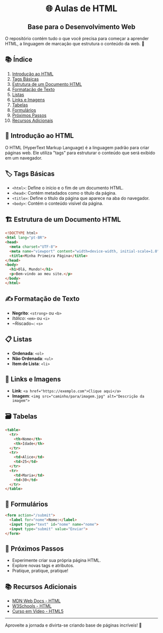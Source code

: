<h1 align="center">🌐 Aulas de HTML</h1>
<h2 align="center">  Base para o Desenvolvimento Web </h2>
  
O repositório contém tudo o que você precisa para começar a aprender HTML, a linguagem de marcação que estrutura o conteúdo da web. 🌟

## 📚 **Índice**

1. [Introdução ao HTML](#introdução-ao-html)
2. [Tags Básicas](#tags-básicas)
3. [Estrutura de um Documento HTML](#estrutura-de-um-documento-html)
4. [Formatação de Texto](#formatação-de-texto)
5. [Listas](#listas)
6. [Links e Imagens](#links-e-imagens)
7. [Tabelas](#tabelas)
8. [Formulários](#formulários)
9. [Próximos Passos](#próximos-passos)
10. [Recursos Adicionais](#recursos-adicionais)

## 📝 **Introdução ao HTML**

O HTML (HyperText Markup Language) é a linguagem padrão para criar páginas web. Ele utiliza "tags" para estruturar o conteúdo que será exibido em um navegador.

## 🏷️ **Tags Básicas**

- `<html>`: Define o início e o fim de um documento HTML.
- `<head>`: Contém metadados como o título da página.
- `<title>`: Define o título da página que aparece na aba do navegador.
- `<body>`: Contém o conteúdo visível da página.

## 🏗️ **Estrutura de um Documento HTML**

```html
<!DOCTYPE html>
<html lang="pt-BR">
<head>
  <meta charset="UTF-8">
  <meta name="viewport" content="width=device-width, initial-scale=1.0">
  <title>Minha Primeira Página</title>
</head>
<body>
  <h1>Olá, Mundo!</h1>
  <p>Bem-vindo ao meu site.</p>
</body>
</html>
```

## ✍️ **Formatação de Texto**

- **Negrito**: `<strong>` ou `<b>`
- _Itálico_: `<em>` ou `<i>`
- ~Riscado~: `<s>`

## 📋 **Listas**

- **Ordenada**: `<ol>`
- **Não Ordenada**: `<ul>`
- **Item de Lista**: `<li>`

## 🔗 **Links e Imagens**

- **Link**: `<a href="https://exemplo.com">Clique aqui</a>`
- **Imagem**: `<img src="caminho/para/imagem.jpg" alt="Descrição da imagem">`

## 🗃️ **Tabelas**

```html
<table>
  <tr>
    <th>Nome</th>
    <th>Idade</th>
  </tr>
  <tr>
    <td>Alice</td>
    <td>25</td>
  </tr>
  <tr>
    <td>Maria</td>
    <td>30</td>
  </tr>
</table>
```

## 📝 **Formulários**

```html
<form action="/submit">
  <label for="nome">Nome:</label>
  <input type="text" id="nome" name="nome">
  <input type="submit" value="Enviar">
</form>
```

## 🚀 **Próximos Passos**

- Experimente criar sua própria página HTML.
- Explore novas tags e atributos.
- Pratique, pratique, pratique! 

## 📚 **Recursos Adicionais**

- [MDN Web Docs - HTML](https://developer.mozilla.org/pt-BR/docs/Web/HTML)
- [W3Schools - HTML](https://www.w3schools.com/html/)
- [Curso em Vídeo - HTML5](https://www.cursoemvideo.com/curso/html5-css3-modulo1/)

---
Aproveite a jornada e divirta-se criando base de páginas incríveis! 🚀
